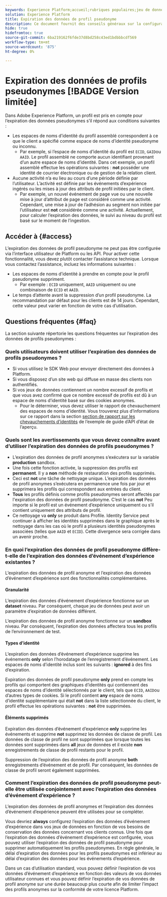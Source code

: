 ```yaml
---
keywords: Experience Platform;accueil;rubriques populaires;jeu de données;jeu de données;temps de vie;ttl;temps de vie;pseudonyme;profils pseudonymes;expiration des données;expiration;
solution: Experience Platform
title: Expiration des données de profil pseudonyme
description: Ce document fournit des conseils généraux sur la configuration de l’expiration des données pour les profils pseudonymes dans Adobe Experience Platform.
hide: true
hidefromtoc: true
source-git-commit: 6ba219162f6fde37d8bd258c43ed1bdbbbcdf569
workflow-type: tm+mt
source-wordcount: '875'
ht-degree: 0%

---
```



# Expiration des données de profils pseudonymes [!BADGE Version limitée]

Dans Adobe Experience Platform, un profil est pris en compte pour l’expiration des données pseudonymes s’il répond aux conditions suivantes :

- Les espaces de noms d’identité du profil assemblé correspondent à ce que le client a spécifié comme espace de noms d’identité pseudonyme ou inconnu.
   - Par exemple, si l’espace de noms d’identité du profil est `ECID`, `GAID`ou `AAID`. Le profil assemblé ne comporte aucun identifiant provenant d’un autre espace de noms d’identité. Dans cet exemple, un profil assemblé effectue les opérations suivantes : **not** posséder une identité de courrier électronique ou de gestion de la relation client.
- Aucune activité n’a eu lieu au cours d’une période définie par l’utilisateur. L’activité est définie par les événements d’expérience ingérés ou les mises à jour des attributs de profil initiées par le client.
   - Par exemple, un nouvel événement de page vue ou une nouvelle mise à jour d’attribut de page est considéré comme une activité. Cependant, une mise à jour de l’adhésion au segment non initiée par l’utilisateur est **not** considérée comme une activité. Actuellement, pour calculer l’expiration des données, le suivi au niveau du profil est basé sur le moment de l’ingestion.

## Accéder à {#access}

L’expiration des données de profil pseudonyme ne peut pas être configurée via l’interface utilisateur de Platform ou les API. Pour activer cette fonctionnalité, vous devez plutôt contacter l’assistance technique. Lorsque vous contactez l’assistance, incluez les informations suivantes :

- Les espaces de noms d’identité à prendre en compte pour le profil pseudonyme suppriment.
   - Par exemple : `ECID` uniquement, `AAID` uniquement ou une combinaison de `ECID` et `AAID`.
- Le temps d’attente avant la suppression d’un profil pseudonyme. La recommandation par défaut pour les clients est de 14 jours. Cependant, cette valeur peut varier en fonction de votre cas d’utilisation.

## Questions fréquentes {#faq}

La section suivante répertorie les questions fréquentes sur l’expiration des données de profils pseudonymes :

### Quels utilisateurs doivent utiliser l’expiration des données de profils pseudonymes ?

- Si vous utilisez le SDK Web pour envoyer directement des données à Platform.
- Si vous disposez d’un site web qui diffuse en masse des clients non authentifiés.
- Si vos jeux de données contiennent un nombre excessif de profils et que vous avez confirmé que ce nombre excessif de profils est dû à un espace de noms d’identité basé sur des cookies anonymes.
   - Pour le déterminer, vous devez utiliser le rapport de chevauchement des espaces de noms d’identité. Vous trouverez plus d’informations sur ce rapport dans la section [section de rapport sur les chevauchements d’identités](./api/preview-sample-status.md#identity-overlap-report) de l’exemple de guide d’API d’état de l’aperçu.

### Quels sont les avertissements que vous devez connaître avant d’utiliser l’expiration des données de profils pseudonymes ?

- L’expiration des données de profil anonymes s’exécutera sur la variable **production** sandbox.
- Une fois cette fonction activée, la suppression des profils est **permanent**. Il y a **non** méthode de restauration des profils supprimés.
- Ceci est **not** une tâche de nettoyage unique. L’expiration des données de profil anonymes s’exécutera en permanence une fois par jour et supprimera les profils qui correspondent aux entrées du client.
- **Tous** les profils définis comme profils pseudonymes seront affectés par l&#39;expiration des données de profil pseudonyme. C’est le cas **not** Peu importe si le profil est un événement d’expérience uniquement ou s’il contient uniquement des attributs de profil.
- Ce nettoyage va **only** se produit dans Profile. Identity Service peut continuer à afficher les identités supprimées dans le graphique après le nettoyage dans les cas où le profil a plusieurs identités pseudonymes associées (telles que `AAID` et `ECID`). Cette divergence sera corrigée dans un avenir proche.

### En quoi l’expiration des données de profil pseudonyme diffère-t-elle de l’expiration des données d’événement d’expérience existantes ?

L’expiration des données de profil anonyme et l’expiration des données d’événement d’expérience sont des fonctionnalités complémentaires.

#### Granularité

L’expiration des données d’événement d’expérience fonctionne sur un **dataset** niveau. Par conséquent, chaque jeu de données peut avoir un paramètre d’expiration de données différent.

L’expiration des données de profil anonyme fonctionne sur un **sandbox** niveau. Par conséquent, l’expiration des données affectera tous les profils de l’environnement de test.

#### Types d’identité

L’expiration des données d’événement d’expérience supprime les événements **only** selon l’horodatage de l’enregistrement d’événement. Les espaces de noms d’identité inclus sont les suivants : **ignored** à des fins d’expiration.

Expiration des données de profil pseudonyme **only** prend en compte les profils qui comportent des graphiques d’identités qui contiennent des espaces de noms d’identité sélectionnés par le client, tels que `ECID`, `AAID`ou d’autres types de cookies. Si le profil contient **any** espace de noms d’identité supplémentaire qui était **not** dans la liste sélectionnée du client, le profil effectue les opérations suivantes : **not** être supprimées.

#### Éléments supprimés

Expiration des données d’événement d’expérience **only** supprime les événements et supprime **not** supprimez les données de classe de profil. Les données de classe de profil ne sont supprimées que lorsque toutes les données sont supprimées dans **all** jeux de données et il existe **non** enregistrements de classe de profil restants pour le profil.

Suppression de l’expiration des données de profil anonyme **both** enregistrements d’événement et de profil. Par conséquent, les données de classe de profil seront également supprimées.

### Comment l’expiration des données de profil pseudonyme peut-elle être utilisée conjointement avec l’expiration des données d’événement d’expérience ?

L’expiration des données de profil anonymes et l’expiration des données d’événement d’expérience peuvent être utilisées pour se compléter.

Vous devriez **always** configurez l’expiration des données d’événement d’expérience dans vos jeux de données en fonction de vos besoins de conservation des données concernant vos clients connus. Une fois que l’expiration des données d’événement d’expérience est configurée, vous pouvez utiliser l’expiration des données de profil pseudonyme pour supprimer automatiquement les profils pseudonymes. En règle générale, le délai d’expiration des données pour les profils pseudonymes est inférieur au délai d’expiration des données pour les événements d’expérience.

Dans un cas d’utilisation standard, vous pouvez définir l’expiration de vos données d’événement d’expérience en fonction des valeurs de vos données utilisateur connues et vous pouvez définir l’expiration de vos données de profil anonyme sur une durée beaucoup plus courte afin de limiter l’impact des profils anonymes sur la conformité de votre licence Platform.
